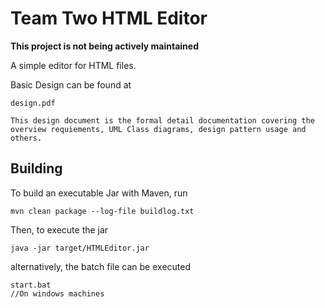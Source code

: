 Team Two HTML Editor
=====================
**This project is not being actively maintained**

A simple editor for HTML files.

Basic Design can be found at

	design.pdf

	This design document is the formal detail documentation covering the
	overview requiements, UML Class diagrams, design pattern usage and others.


Building
--------
To build an executable Jar with Maven, run

	mvn clean package --log-file buildlog.txt

Then, to execute the jar

	java -jar target/HTMLEditor.jar

alternatively, the batch file can be executed

	start.bat
	//On windows machines

